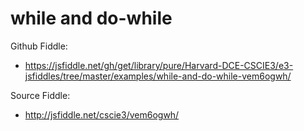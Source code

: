 # while and do-while

Github Fiddle:
- https://jsfiddle.net/gh/get/library/pure/Harvard-DCE-CSCIE3/e3-jsfiddles/tree/master/examples/while-and-do-while-vem6ogwh/

Source Fiddle:
- http://jsfiddle.net/cscie3/vem6ogwh/

